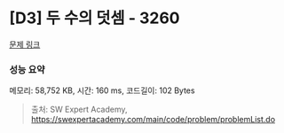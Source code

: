# [D3] 두 수의 덧셈 - 3260 

[문제 링크](https://swexpertacademy.com/main/code/problem/problemDetail.do?contestProbId=AWBC1lOad9IDFAWr) 

### 성능 요약

메모리: 58,752 KB, 시간: 160 ms, 코드길이: 102 Bytes



> 출처: SW Expert Academy, https://swexpertacademy.com/main/code/problem/problemList.do